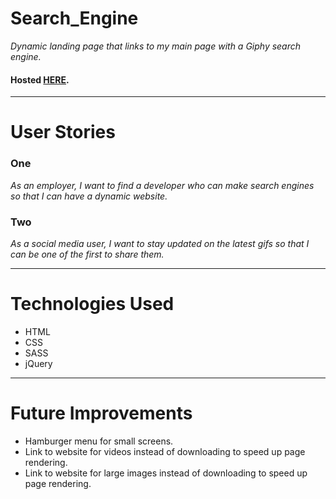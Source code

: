 # Search_Engine
*Dynamic landing page that links to my main page with a Giphy search engine.*
#### Hosted [HERE](https://jacob52210.github.io/Search_Engine/ "Search Engine").
___
# User Stories
### One
*As an employer, I want to find a developer who can make search engines so that I can have a dynamic website.*
### Two
*As a social media user, I want to stay updated on the latest gifs so that I can be one of the first to share them.*
___
# Technologies Used
* HTML
* CSS
* SASS
* jQuery
___
# Future Improvements
* Hamburger menu for small screens.
* Link to website for videos instead of downloading to speed up page rendering.
* Link to website for large images instead of downloading to speed up page rendering.
